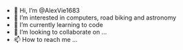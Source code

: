 - 👋 Hi, I’m @AlexVie1683
- 👀 I’m interested in computers, road biking and astronomy
- 🌱 I’m currently learning to code
- 💞️ I’m looking to collaborate on ...
- 📫 How to reach me ...

<!---
AlexVie1683/AlexVie1683 is a ✨ special ✨ repository because its `README.md` (this file) appears on your GitHub profile.
You can click the Preview link to take a look at your changes.
--->

